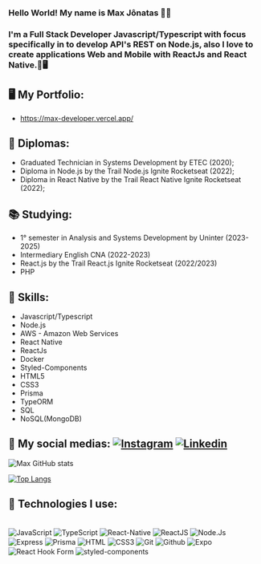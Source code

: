 ### Hello World! My name is Max Jônatas 👋🤖
### I'm a Full Stack Developer Javascript/Typescript with focus specifically in to develop API's REST on Node.js, also I love to create applications Web and Mobile with ReactJs and React Native.📱🖥️

## 🖥️ My Portfolio:
   * https://max-developer.vercel.app/

## 📜 Diplomas:

* Graduated Technician in Systems Development by ETEC (2020);
* Diploma in Node.js by the Trail Node.js Ignite Rocketseat (2022);
* Diploma in React Native by the Trail React Native Ignite Rocketseat (2022);

## 📚 Studying:
* 1° semester in Analysis and Systems Development by Uninter (2023-2025)
* Intermediary English CNA (2022-2023)
* React.js by the Trail React.js Ignite Rocketseat (2022/2023)
* PHP

## 🧠 Skills:
* Javascript/Typescript
* Node.js
* AWS - Amazon Web Services
* React Native
* ReactJs
* Docker
* Styled-Components
* HTML5
* CSS3
* Prisma
* TypeORM
* SQL
* NoSQL(MongoDB)

## 📱 My social medias:  [![Instagram](https://img.shields.io/badge/Instagram-E4405F?style=for-the-badge&logo=instagram&logoColor=white)](https://www.instagram.com/max.jonatas/) [![Linkedin](https://img.shields.io/badge/Linkedin-0ea5e9?style=for-the-badge&logo=Linkedin&logoColor=white)](https://www.linkedin.com/in/max-jonatas)


![Max GitHub stats](https://github-readme-stats.vercel.app/api?username=MaxiiXx23&show_icons=true&theme=midnight-purple)

[![Top Langs](https://github-readme-stats.vercel.app/api/top-langs/?username=MaxiiXx23)](https://github.com/anuraghazra/github-readme-stats)

## 🚀 Technologies I use:
<div style="display: inline_block"> <br/>
    <img align="center" alt="JavaScript" src="https://img.shields.io/badge/JavaScript-F7DF1E?style=for-the-badge&logo=javascript&logoColor=black" />
    <img align="center" alt="TypeScript" src="https://img.shields.io/badge/TypeScript-007ACC?style=for-the-badge&logo=typescript&logoColor=white" />
    <img align="center" alt="React-Native" src="https://img.shields.io/badge/React_Native-20232A?style=for-the-badge&logo=react&logoColor=61DAFB" />
    <img align="center" alt="ReactJS" src="https://img.shields.io/badge/React.js-20232A?style=for-the-badge&logo=react&logoColor=61DAFB" />
    <img align="center" alt="Node.Js" src="https://img.shields.io/badge/Node.js-43853D?style=for-the-badge&logo=node.js&logoColor=white" />
    <img align="center" alt="Express" src="https://img.shields.io/badge/Express-404D59?style=for-the-badge&logo=express" />
    <img align="center" alt="Prisma" src="https://img.shields.io/badge/Prisma-0f766e?style=for-the-badge&logo=prisma&logoColor=white" />
    <img align="center" alt="HTML" src="https://img.shields.io/badge/HTML5-E34F26?style=for-the-badge&logo=html5&logoColor=white" />
    <img align="center" alt="CSS3" src="https://img.shields.io/badge/CSS3-1572B6?style=for-the-badge&logo=css3&logoColor=white" />
    <img align="center" alt="Git" src="https://img.shields.io/badge/Git-dc2626?style=for-the-badge&logo=Git&logoColor=white" />
    <img align="center" alt="Github" src="https://img.shields.io/badge/GitHub-000?style=for-the-badge&logo=Github&logoColor=white" />
    <img align="center" alt="Expo" src="https://img.shields.io/badge/Expo-cbd5e1?style=for-the-badge&logo=Expo&logoColor=black" />
    <img align="center" alt="React Hook Form" src="https://img.shields.io/badge/react%20hook%20form-db2777?style=for-the-badge&logo=react-hook-form&logoColor=white" />
    <img align="center" alt="styled-components" src="https://img.shields.io/badge/Styled%20Components-fb7185?style=for-the-badge&logo=styled-components&logoColor=white" />
</div><br/>

